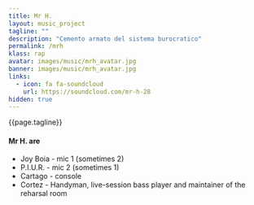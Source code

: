 ```yaml
---
title: Mr H.
layout: music_project
tagline: ""
description: "Cemento armato del sistema burocratico"
permalink: /mrh
klass: rap
avatar: images/music/mrh_avatar.jpg
banner: images/music/mrh_avatar.jpg
links:
  - icon: fa fa-soundcloud
    url: https://soundcloud.com/mr-h-28
hidden: true
---
```


{{page.tagline}}


#### Mr H. are

- Joy Boia - mic 1 (sometimes 2)
- P.I.U.R. - mic 2 (sometimes 1)
- Cartago - console
- Cortez - Handyman, live-session bass player and maintainer of the reharsal room